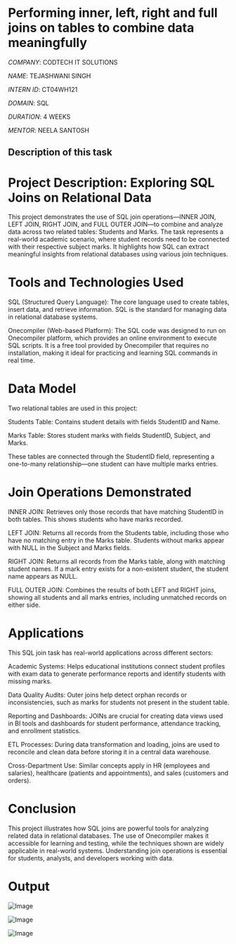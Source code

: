 # Performing inner, left, right and full joins on tables to combine data meaningfully

*COMPANY*: CODTECH IT SOLUTIONS

*NAME*: TEJASHWANI SINGH

*INTERN ID*: CT04WH121

*DOMAIN*: SQL

*DURATION*: 4 WEEKS

*MENTOR*: NEELA SANTOSH

## Description of this task

# Project Description: Exploring SQL Joins on Relational Data
This project demonstrates the use of SQL join operations—INNER JOIN, LEFT JOIN, RIGHT JOIN, and FULL OUTER JOIN—to combine and analyze data across two related tables: Students and Marks. The task represents a real-world academic scenario, where student records need to be connected with their respective subject marks. It highlights how SQL can extract meaningful insights from relational databases using various join techniques.

# Tools and Technologies Used
SQL (Structured Query Language): The core language used to create tables, insert data, and retrieve information. SQL is the standard for managing data in relational database systems.

Onecompiler (Web-based Platform): The SQL code was designed to run on Onecompiler platform, which provides an online environment to execute SQL scripts. It is a free tool provided by Onecompiler that requires no installation, making it ideal for practicing and learning SQL commands in real time.

# Data Model
Two relational tables are used in this project:

Students Table: Contains student details with fields StudentID and Name.

Marks Table: Stores student marks with fields StudentID, Subject, and Marks.

These tables are connected through the StudentID field, representing a one-to-many relationship—one student can have multiple marks entries.

# Join Operations Demonstrated
INNER JOIN: Retrieves only those records that have matching StudentID in both tables. This shows students who have marks recorded.

LEFT JOIN: Returns all records from the Students table, including those who have no matching entry in the Marks table. Students without marks appear with NULL in the Subject and Marks fields.

RIGHT JOIN: Returns all records from the Marks table, along with matching student names. If a mark entry exists for a non-existent student, the student name appears as NULL.

FULL OUTER JOIN: Combines the results of both LEFT and RIGHT joins, showing all students and all marks entries, including unmatched records on either side.

# Applications
This SQL join task has real-world applications across different sectors:

Academic Systems: Helps educational institutions connect student profiles with exam data to generate performance reports and identify students with missing marks.

Data Quality Audits: Outer joins help detect orphan records or inconsistencies, such as marks for students not present in the student table.

Reporting and Dashboards: JOINs are crucial for creating data views used in BI tools and dashboards for student performance, attendance tracking, and enrollment statistics.

ETL Processes: During data transformation and loading, joins are used to reconcile and clean data before storing it in a central data warehouse.

Cross-Department Use: Similar concepts apply in HR (employees and salaries), healthcare (patients and appointments), and sales (customers and orders).

# Conclusion
This project illustrates how SQL joins are powerful tools for analyzing related data in relational databases. The use of Onecompiler makes it accessible for learning and testing, while the techniques shown are widely applicable in real-world systems. Understanding join operations is essential for students, analysts, and developers working with data.

# Output

![Image](https://github.com/user-attachments/assets/2e9fa805-89b9-4f07-88ff-43a630e02f98)

![Image](https://github.com/user-attachments/assets/2af7b226-66dc-40d4-a094-6c811883e546)

![Image](https://github.com/user-attachments/assets/f838524e-4fde-4387-a446-2b91c338fd36)

